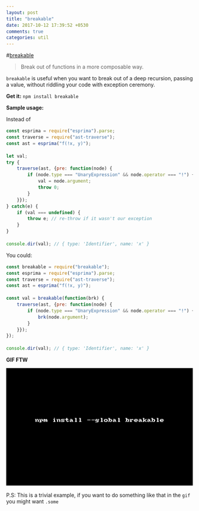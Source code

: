 ```yaml
---
layout: post
title: "breakable"
date: 2017-10-12 17:39:52 +0530
comments: true
categories: util
---
```


#[breakable](https://www.npmjs.com/package/breakable)
> Break out of functions in a more composable way.

`breakable` is useful when you want to break out of a deep recursion, passing a value, without riddling your code with exception ceremony.

__Get it:__ `npm install breakable`

__Sample usage:__

Instead of

```js
const esprima = require("esprima").parse;
const traverse = require("ast-traverse");
const ast = esprima("f(!x, y)");
 
let val;
try {
    traverse(ast, {pre: function(node) {
        if (node.type === "UnaryExpression" && node.operator === "!") {
            val = node.argument;
            throw 0;
        }
    }});
} catch(e) {
    if (val === undefined) {
        throw e; // re-throw if it wasn't our exception 
    }
}
 
console.dir(val); // { type: 'Identifier', name: 'x' } 
```

You could:

```js
const breakable = require("breakable");
const esprima = require("esprima").parse;
const traverse = require("ast-traverse");
const ast = esprima("f(!x, y)");
 
const val = breakable(function(brk) {
    traverse(ast, {pre: function(node) {
        if (node.type === "UnaryExpression" && node.operator === "!") {
            brk(node.argument);
        }
    }});
});
 
console.dir(val); // { type: 'Identifier', name: 'x' } 
```

__GIF FTW__

![breakable](/images/breakable/breakable.gif)

P.S: This is a trivial example, if you want to do something like that in the `gif` you might want `.some`


